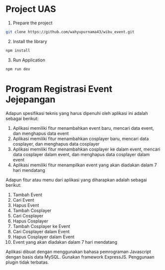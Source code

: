 # Project UAS

1. Prepare the project

```sh
git clone https://github.com/wahyupurnama43/wibu_event.git
```

2. Install the library

```sh
npm install
```

3. Run Application

```sh
npm run dev
```

# Program Registrasi Event Jejepangan

Adapun spesifikasi teknis yang harus dipenuhi oleh aplikasi ini adalah
sebagai berikut:

1.  Aplikasi memiliki fitur menambahkan event baru, mencari data event,
    dan menghapus data event
2.  Aplikasi memiliki fitur menambahkan cosplayer baru, mencari data
    cosplayer, dan menghapus data cosplayer
3.  Aplikasi memiliki fitur menambahkan cosplayer ke dalam event,
    mencari data cosplayer dalam event, dan menghapus data cosplayer
    dalam event
4.  Aplikasi memiliki fitur menampilkan event yang akan diadakan dalam 7
    hari mendatang

Adapun fitur atau menu dari aplikasi yang diharapkan adalah sebagai
berikut:

1.  Tambah Event
2.  Cari Event
3.  Hapus Event
4.  Tambah Cosplayer
5.  Cari Cosplayer
6.  Hapus Cosplayer
7.  Tambah Cosplayer ke Event
8.  Cari Cosplayer dalam Event
9.  Hapus Cosplayer dalam Event
10. Event yang akan diadakan dalam 7 hari mendatang

Aplikasi dibuat dengan menggunakan bahasa pemrograman Javascript dengan
basis data MySQL. Gunakan framework ExpressJS. Penggunaan plugin tidak
terbatas.
